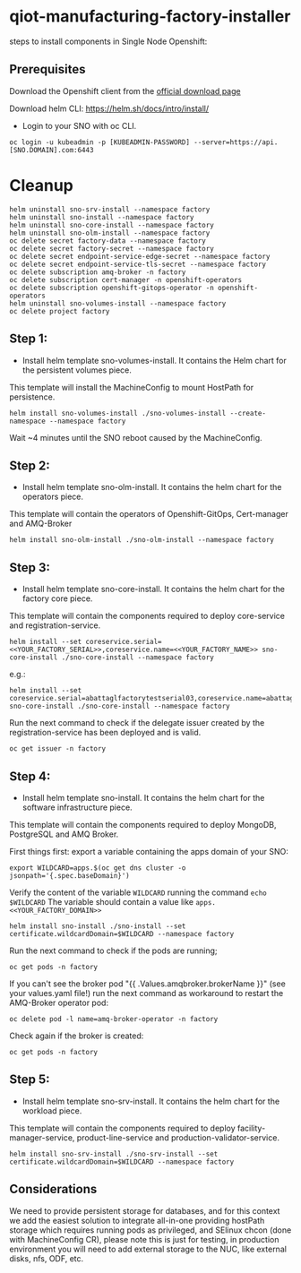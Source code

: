 # qiot-manufacturing-factory-installer

steps to install components in Single Node Openshift:

## Prerequisites

Download the Openshift client from the [official download page](https://access.redhat.com/downloads/content/290/ver=4.8/rhel---8/4.8.13/x86_64/product-software)

Download helm CLI: https://helm.sh/docs/intro/install/


- Login to your SNO with oc CLI.

```
oc login -u kubeadmin -p [KUBEADMIN-PASSWORD] --server=https://api.[SNO.DOMAIN].com:6443
```

# Cleanup

```
helm uninstall sno-srv-install --namespace factory
helm uninstall sno-install --namespace factory
helm uninstall sno-core-install --namespace factory
helm uninstall sno-olm-install --namespace factory
oc delete secret factory-data --namespace factory
oc delete secret factory-secret --namespace factory
oc delete secret endpoint-service-edge-secret --namespace factory
oc delete secret endpoint-service-tls-secret --namespace factory
oc delete subscription amq-broker -n factory
oc delete subscription cert-manager -n openshift-operators
oc delete subscription openshift-gitops-operator -n openshift-operators
helm uninstall sno-volumes-install --namespace factory
oc delete project factory
```

## Step 1:
- Install helm template sno-volumes-install. It contains the Helm chart for the persistent volumes piece.

This template will install the MachineConfig to mount HostPath for persistence.

```
helm install sno-volumes-install ./sno-volumes-install --create-namespace --namespace factory
```

Wait ~4 minutes until the SNO reboot caused by the MachineConfig.

## Step 2:

- Install helm template sno-olm-install. It contains the helm chart for the operators piece.

This template will contain the operators of Openshift-GitOps, Cert-manager and AMQ-Broker

```
helm install sno-olm-install ./sno-olm-install --namespace factory
```

## Step 3:

- Install helm template sno-core-install. It contains the helm chart for the factory core piece.

This template will contain the components required to deploy core-service and registration-service.

```
helm install --set coreservice.serial=<<YOUR_FACTORY_SERIAL>>,coreservice.name=<<YOUR_FACTORY_NAME>> sno-core-install ./sno-core-install --namespace factory
```

e.g.:

```
helm install --set coreservice.serial=abattaglfactorytestserial03,coreservice.name=abattaglfactorytestname03 sno-core-install ./sno-core-install --namespace factory
```

Run the next command to check if the delegate issuer created by the registration-service has been deployed and is valid.

```
oc get issuer -n factory
```

## Step 4:

- Install helm template sno-install. It contains the helm chart for the software infrastructure piece.

This template will contain the components required to deploy MongoDB, PostgreSQL and AMQ Broker.

First things first: export a variable containing the apps domain of your SNO:

```
export WILDCARD=apps.$(oc get dns cluster -o jsonpath='{.spec.baseDomain}')
```

Verify the content of the variable `WILDCARD` running the command `echo $WILDCARD`
The variable should contain a value like `apps.<<YOUR_FACTORY_DOMAIN>>`

```
helm install sno-install ./sno-install --set certificate.wildcardDomain=$WILDCARD --namespace factory
```

Run the next command to check if the pods are running;

```
oc get pods -n factory
```

If you can't see the broker pod "{{ .Values.amqbroker.brokerName }}" (see your values.yaml file!) run the next command as workaround to restart the AMQ-Broker operator pod:

```
oc delete pod -l name=amq-broker-operator -n factory
```

Check again if the broker is created:
```
oc get pods -n factory
```

## Step 5:

- Install helm template sno-srv-install. It contains the helm chart for the workload piece.

This template will contain the components required to deploy facility-manager-service, product-line-service and production-validator-service.

```
helm install sno-srv-install ./sno-srv-install --set certificate.wildcardDomain=$WILDCARD --namespace factory
```


## Considerations

We need to provide persistent storage for databases, and for this context we add the easiest solution to integrate all-in-one providing hostPath storage which requires running pods as privileged, and SElinux chcon (done with MachineConfig CR), please note this is just for testing, in production environment you will need to add external storage to the NUC, like external disks, nfs, ODF, etc.

